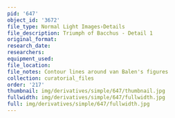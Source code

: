 ```yaml
---
pid: '647'
object_id: '3672'
file_type: Normal Light Images›Details
file_description: Triumph of Bacchus - Detail 1
original_format:
research_date:
researchers:
equipment_used:
file_location:
file_notes: Contour lines around van Balen's figures
collection: curatorial_files
order: '217'
thumbnail: img/derivatives/simple/647/thumbnail.jpg
fullwidth: img/derivatives/simple/647/fullwidth.jpg
full: img/derivatives/simple/647/fullwidth.jpg
---
```

